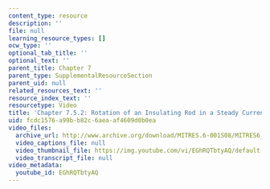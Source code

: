 ```yaml
---
content_type: resource
description: ''
file: null
learning_resource_types: []
ocw_type: ''
optional_tab_title: ''
optional_text: ''
parent_title: Chapter 7
parent_type: SupplementalResourceSection
parent_uid: null
related_resources_text: ''
resource_index_text: ''
resourcetype: Video
title: 'Chapter 7.5.2: Rotation of an Insulating Rod in a Steady Current'
uid: fcdc1576-a99b-b82c-6aea-af4609d0b0ea
video_files:
  archive_url: http://www.archive.org/download/MITRES.6-001S08/MITRES6_001S08_7-5-2_300k.mp4
  video_captions_file: null
  video_thumbnail_file: https://img.youtube.com/vi/EGhRQTbtyAQ/default.jpg
  video_transcript_file: null
video_metadata:
  youtube_id: EGhRQTbtyAQ
---
```

